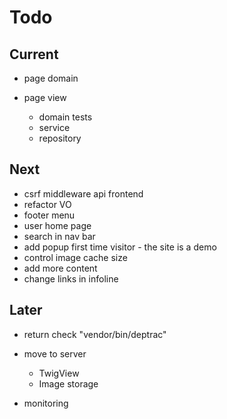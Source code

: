 # Todo

## Current

- page domain

- page view
  - domain tests
  - service
  - repository

## Next

- csrf middleware api frontend
- refactor VO
- footer menu
- user home page
- search in nav bar
- add popup first time visitor - the site is a demo
- control image cache size
- add more content
- change links in infoline

## Later

- return check "vendor/bin/deptrac"

- move to server
  - TwigView
  - Image storage

- monitoring
